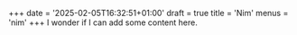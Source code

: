 +++
date = '2025-02-05T16:32:51+01:00'
draft = true
title = 'Nim'
menus = 'nim'
+++
I wonder if I can add some content here.